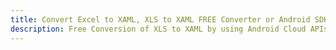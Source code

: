 ---title: Convert Excel to XAML, XLS to XAML FREE Converter or Android SDKdescription: Free Conversion of XLS to XAML by using Android Cloud APIs & SDKs. Also Create, Edit & Render Microsoft Excel, CSV and SpreadsheetML worksheets or spreadsheet in the Cloud.---